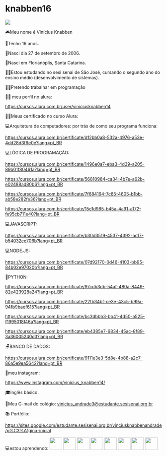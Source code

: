 # knabben16

![](https://komarev.com/ghpvc/?username=your-github-knabben16)

🎮Meu nome é Vinícius Knabben

🎈Tenho 16 anos.

🎈Nasci dia 27 de setembro de 2006.

🎈Nasci em Florianóplis, Santa Catarina.

👨‍🎓Estou estudando no sesi senai de São José, cursando o segundo ano do ensino médio (desenvolvimento de sistemas).

👨‍💻Pretendo trabalhar em programação

👨‍💻 meu perfil no alura:

https://cursos.alura.com.br/user/viniciusknabben14

👨‍💻Meus certificado no curso Alura: 

💻Arquitetura de computadores: por trás de como seu programa funciona:

https://cursos.alura.com.br/certificate/d12bb0a8-532a-4976-a53e-4dd28d3f6e0e?lang=pt_BR

💻LÓGICA DE PROGRAMAÇÃO:

https://cursos.alura.com.br/certificate/1496e0a7-eba3-4d39-a205-89b01f80461a?lang=pt_BR


https://cursos.alura.com.br/certificate/56810984-ca34-4b7e-a62b-e02488ad80b6?lang=pt_BR


https://cursos.alura.com.br/certificate/7f684164-7c85-4605-b1bb-ab58e282fe36?lang=pt_BR


https://cursos.alura.com.br/certificate/15e1d985-b45a-4a91-a172-fe95cb711e40?lang=pt_BR


💻JAVASCRIPT:

https://cursos.alura.com.br/certificate/b30d3519-4537-4392-ac17-b54032ce706b?lang=pt_BR

💻NODE.JS:

https://cursos.alura.com.br/certificate/07d92170-0d46-4103-bb95-84b02e97020b?lang=pt_BR

🐍PYTHON:

https://cursos.alura.com.br/certificate/97cdb3db-54af-480a-8449-82e423928a24?lang=pt_BR

https://cursos.alura.com.br/certificate/22fb34bf-ce3e-43c5-b99a-94fb9baef615?lang=pt_BR

https://cursos.alura.com.br/certificate/bc3dbbb3-bb41-4d50-a525-f1995018f46a?lang=pt_BR

https://cursos.alura.com.br/certificate/eb4385e7-6834-45ac-8f89-3a36005240d3?lang=pt_BR

🪑BANCO DE DADOS:

https://cursos.alura.com.br/certificate/9111e3e3-5d8e-4b88-a2c7-86a5e9ea5642?lang=pt_BR

📝meu instagram:

https://www.instagram.com/vinicius_knabben14/

🎓inglês básico.

📧Meu G-mail do colégio: vinicius_andrade3@estudante.sesisenai.org.br

📚 Portfólio:

https://sites.google.com/estudante.sesisenai.org.br/vinciusknabbenandrade/p%C3%A1gina-inicial

💻estou aprendendo:
<img src="https://cdn.jsdelivr.net/gh/devicons/devicon/icons/vscode/vscode-original-wordmark.svg" height="40" width="40"/>
<img src="https://cdn.jsdelivr.net/gh/devicons/devicon/icons/figma/figma-original.svg" height="40" width="40"/>
<img src="https://cdn.jsdelivr.net/gh/devicons/devicon/icons/github/github-original-wordmark.svg" height="40" width="40"/>
<img src="https://cdn.jsdelivr.net/gh/devicons/devicon/icons/javascript/javascript-original.svg" height="40" width="40"/>
<img src="https://cdn.jsdelivr.net/gh/devicons/devicon/icons/linux/linux-original.svg" height="40" width="40"/>
<img src="https://cdn.jsdelivr.net/gh/devicons/devicon/icons/nodejs/nodejs-original-wordmark.svg" height="40" width="40"/>
<img src="https://cdn.jsdelivr.net/gh/devicons/devicon/icons/sqlite/sqlite-original-wordmark.svg" height="40" width="40"/>
<img src="https://cdn.jsdelivr.net/gh/devicons/devicon/icons/canva/canva-original.svg" height="40" width="40"/>
          
